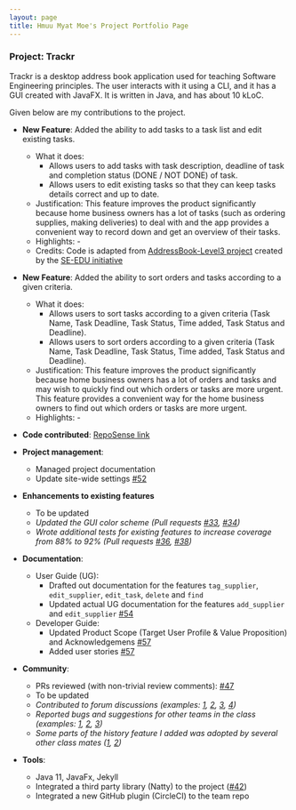 ```yaml
---
layout: page
title: Hmuu Myat Moe's Project Portfolio Page
---
```


### Project: Trackr

Trackr is a desktop address book application used for teaching Software Engineering principles.
The user interacts with it using a CLI, and it has a GUI created with JavaFX. It is written in Java, and has about 10 kLoC.

Given below are my contributions to the project.

* **New Feature**: Added the ability to add tasks to a task list and edit existing tasks.
    * What it does:
      * Allows users to add tasks with task description, deadline of task and completion status (DONE / NOT DONE) of task.
      * Allows users to edit existing tasks so that they can keep tasks details correct and up to date.
    * Justification: This feature improves the product significantly because home business owners has a lot of tasks (such as ordering supplies, making deliveries) to deal with
      and the app provides a convenient way to record down and get an overview of their tasks.
    * Highlights: -
    * Credits: Code is adapted from [AddressBook-Level3 project](https://github.com/nus-cs2103-AY2223S2/tp) created by the [SE-EDU initiative](https://se-education.org)

* **New Feature**: Added the ability to sort orders and tasks according to a given criteria.
  * What it does:
    * Allows users to sort tasks according to a given criteria (Task Name, Task Deadline, Task Status, Time added, Task Status and Deadline).
    * Allows users to sort orders according to a given criteria (Task Name, Task Deadline, Task Status, Time added, Task Status and Deadline).
  * Justification: This feature improves the product significantly because home business owners has a lot of orders and tasks and may wish to quickly find out
    which orders or tasks are more urgent. This feature provides a convenient way for the home business owners to find out which orders or tasks are more urgent.
  * Highlights: -


* **Code contributed**: [RepoSense link](https://nus-cs2103-ay2223s2.github.io/tp-dashboard/?search=hmuumyatmoe&breakdown=true)

* **Project management**:
    * Managed project documentation
    * Update site-wide settings [#52]()

* **Enhancements to existing features**
  * To be updated
  * *Updated the GUI color scheme (Pull requests [\#33](), [\#34]())*
  * *Wrote additional tests for existing features to increase coverage from 88% to 92% (Pull requests [\#36](), [\#38]())*

* **Documentation**:
    * User Guide (UG):
        * Drafted out documentation for the features `tag_supplier`, `edit_supplier`, `edit_task`, `delete` and `find`
        * Updated actual UG documentation for the features `add_supplier` and `edit_supplier` [\#54]()
    * Developer Guide:
        * Updated Product Scope (Target User Profile & Value Proposition) and Acknowledgemens [\#57]()
        * Added user stories [\#57]()

* **Community**:
    * PRs reviewed (with non-trivial review comments): [\#47]()
    * To be updated
    * *Contributed to forum discussions (examples: [1](), [2](), [3](), [4]())*
    * *Reported bugs and suggestions for other teams in the class (examples: [1](), [2](), [3]())*
    * *Some parts of the history feature I added was adopted by several other class mates ([1](), [2]())*

* **Tools**:
    * Java 11, JavaFx, Jekyll
    * Integrated a third party library (Natty) to the project ([\#42]())
    * Integrated a new GitHub plugin (CircleCI) to the team repo
